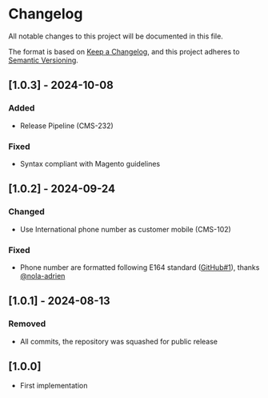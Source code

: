 # Changelog
All notable changes to this project will be documented in this file.

The format is based on [Keep a Changelog](https://keepachangelog.com/en/1.0.0/),
and this project adheres to [Semantic Versioning](https://semver.org/spec/v2.0.0.html).

## [1.0.3] - 2024-10-08

### Added
- Release Pipeline (CMS-232)

### Fixed
- Syntax compliant with Magento guidelines


## [1.0.2] - 2024-09-24

### Changed
- Use International phone number as customer mobile (CMS-102)

### Fixed
- Phone number are formatted following E164 standard ([GitHub#1](https://github.com/wearestancer/cms-magento/pull/1)), thanks [@nola-adrien](https://github.com/nola-adrien)


## [1.0.1] - 2024-08-13

### Removed
- All commits, the repository was squashed for public release


## [1.0.0]
- First implementation
